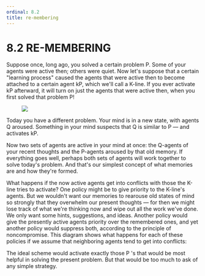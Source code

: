 ```yaml
---
ordinal: 8.2
title: re-membering
---
```


# 8.2 RE-MEMBERING

Suppose once, long ago, you solved a certain problem P. Some of your agents were active then; others were quiet. Now let's suppose that a certain "learning process" caused the agents that were active then to become attached to a certain agent kP, which we'll call a K-line. If you ever activate kP afterward, it will turn on just the agents that were active then, when you first solved that problem P!

<figure><img src="/images/ch8/8-1.png"></img></figure>
Today you have a different problem. Your mind is in a new state, with agents Q aroused. Something in your mind suspects that Q is similar to P &mdash; and activates kP.

Now two sets of agents are active in your mind at once: the Q-agents of your recent thoughts and the P-agents aroused by that old memory. If everything goes well, perhaps both sets of agents will work together to solve today's problem. And that's our simplest concept of what memories are and how they're formed.

What happens if the now active agents get into conflicts with those the K-line tries to activate? One policy might be to give priority to the K-line's agents. But we wouldn't want our memories to rearouse old states of mind so strongly that they overwhelm our present thoughts &mdash; for then we might lose track of what we're thinking now and wipe out all the work we've done. We only want some hints, suggestions, and ideas. Another policy would give the presently active agents priority over the remembered ones, and yet another policy would suppress both, according to the principle of noncompromise. This diagram shows what happens for each of these policies if we assume that neighboring agents tend to get into conflicts:

The ideal scheme would activate exactly those P 's that would be most helpful in solving the present problem. But that would be too much to ask of any simple strategy.
